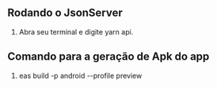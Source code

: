 ## Rodando o JsonServer

1. Abra seu terminal e digite yarn api.

## Comando para a geração de Apk do app

1. eas build -p android --profile preview
